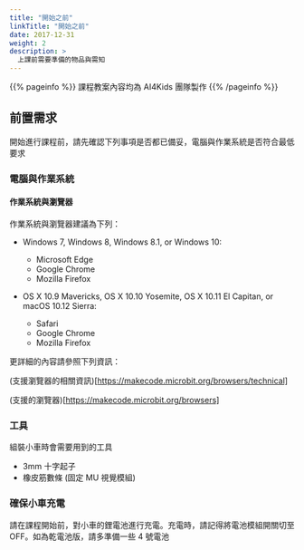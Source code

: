 ```yaml
---
title: "開始之前"
linkTitle: "開始之前"
date: 2017-12-31
weight: 2
description: >
  上課前需要準備的物品與需知
---
```


{{% pageinfo %}}
課程教案內容均為 AI4Kids 團隊製作
{{% /pageinfo %}}

## 前置需求

開始進行課程前，請先確認下列事項是否都已備妥，電腦與作業系統是否符合最低要求

### 電腦與作業系統

#### 作業系統與瀏覽器

作業系統與瀏覽器建議為下列：

- Windows 7, Windows 8, Windows 8.1, or Windows 10:

  - Microsoft Edge
  - Google Chrome
  - Mozilla Firefox

- OS X 10.9 Mavericks, OS X 10.10
  Yosemite, OS X 10.11 El Capitan, or macOS 10.12 Sierra:

  - Safari
  - Google Chrome
  - Mozilla Firefox

更詳細的內容請參照下列資訊：

(支援瀏覽器的相關資訊)[https://makecode.microbit.org/browsers/technical]

(支援的瀏覽器)[https://makecode.microbit.org/browsers]

### 工具

組裝小車時會需要用到的工具

- 3mm 十字起子
- 橡皮筋數條 (固定 MU 視覺模組)

### 確保小車充電

請在課程開始前，對小車的鋰電池進行充電。充電時，請記得將電池模組開關切至 OFF。如為乾電池版，請多準備一些 4 號電池
